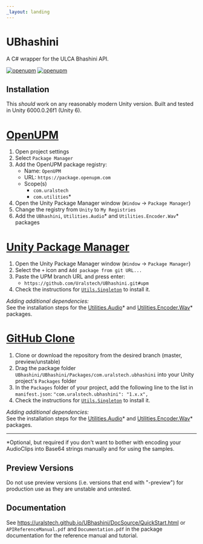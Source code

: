 ```yaml
---
_layout: landing
---
```


# UBhashini

A C# wrapper for the ULCA Bhashini API.

[![openupm](https://img.shields.io/npm/v/com.uralstech.ubhashini?label=openupm&registry_uri=https://package.openupm.com)](https://openupm.com/packages/com.uralstech.ubhashini/)
[![openupm](https://img.shields.io/badge/dynamic/json?color=brightgreen&label=downloads&query=%24.downloads&suffix=%2Fmonth&url=https%3A%2F%2Fpackage.openupm.com%2Fdownloads%2Fpoint%2Flast-month%2Fcom.uralstech.ubhashini)](https://openupm.com/packages/com.uralstech.ubhashini/)

## Installation

This *should* work on any reasonably modern Unity version. Built and tested in Unity 6000.0.26f1 (Unity 6).

# [OpenUPM](#tab/openupm)

1. Open project settings
2. Select `Package Manager`
3. Add the OpenUPM package registry:
    - Name: `OpenUPM`
    - URL: `https://package.openupm.com`
    - Scope(s)
        - `com.uralstech`
        - `com.utilities`\*
4. Open the Unity Package Manager window (`Window` -> `Package Manager`)
5. Change the registry from `Unity` to `My Registries`
6. Add the `UBhashini`, `Utilities.Audio`\* and `Utilities.Encoder.Wav`\* packages

# [Unity Package Manager](#tab/upm)

1. Open the Unity Package Manager window (`Window` -> `Package Manager`)
2. Select the `+` icon and `Add package from git URL...`
3. Paste the UPM branch URL and press enter:
    - `https://github.com/Uralstech/UBhashini.git#upm`
4. Check the instructions for [`Utils.Singleton`](https://uralstech.github.io/Utils.Singleton) to install it.

*Adding additional dependencies:*<br/>
See the installation steps for the [Utilities.Audio](https://github.com/rageAgainstThePixel/com.utilities.audio)\* and [Utilities.Encoder.Wav](https://github.com/rageAgainstThePixel/com.utilities.encoder.wav)\* packages.

# [GitHub Clone](#tab/github)

1. Clone or download the repository from the desired branch (master, preview/unstable)
2. Drag the package folder `UBhashini/UBhashini/Packages/com.uralstech.ubhashini` into your Unity project's `Packages` folder
3. In the `Packages` folder of your project, add the following line to the list in `manifest.json`:
    `"com.uralstech.ubhashini": "1.x.x",`
4. Check the instructions for [`Utils.Singleton`](https://uralstech.github.io/Utils.Singleton) to install it.

*Adding additional dependencies:*<br/>
See the installation steps for the [Utilities.Audio](https://github.com/rageAgainstThePixel/com.utilities.audio)\* and [Utilities.Encoder.Wav](https://github.com/rageAgainstThePixel/com.utilities.encoder.wav)\* packages.

---

\*Optional, but required if you don't want to bother with encoding your AudioClips into Base64 strings manually and for using the samples.

## Preview Versions

Do not use preview versions (i.e. versions that end with "-preview") for production use as they are unstable and untested.

## Documentation

See <https://uralstech.github.io/UBhashini/DocSource/QuickStart.html> or `APIReferenceManual.pdf` and `Documentation.pdf` in the package documentation for the reference manual and tutorial.
